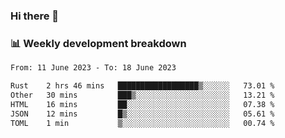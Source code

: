### Hi there 👋

### 📊 Weekly development breakdown
<!--START_SECTION:waka-->

```txt
From: 11 June 2023 - To: 18 June 2023

Rust    2 hrs 46 mins   ██████████████████▒░░░░░░   73.01 %
Other   30 mins         ███▒░░░░░░░░░░░░░░░░░░░░░   13.21 %
HTML    16 mins         ██░░░░░░░░░░░░░░░░░░░░░░░   07.38 %
JSON    12 mins         █▒░░░░░░░░░░░░░░░░░░░░░░░   05.61 %
TOML    1 min           ▒░░░░░░░░░░░░░░░░░░░░░░░░   00.74 %
```

<!--END_SECTION:waka-->
